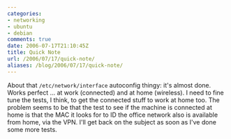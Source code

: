 ```yaml
---
categories:
- networking
- ubuntu
- debian
comments: true
date: 2006-07-17T21:10:45Z
title: Quick Note
url: /2006/07/17/quick-note/
aliases: /blog/2006/07/17/quick-note/
---
```


About that `/etc/network/interface` autoconfig thingy: it's almost done.
Works perfect ... at work (connected) and at home (wireless).  I need to
fine tune the tests, I think, to get the connected stuff to work at home
too.  The problem seems to be that the test to see if the machine is
connected at home is that the MAC it looks for to ID the office network
also is available from home, via the VPN.  I'll get back on the subject
as soon as I've done some more tests.

